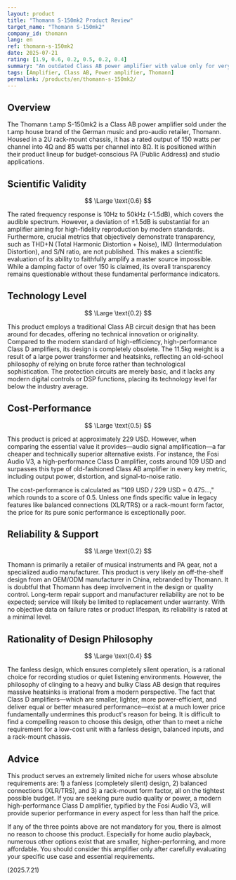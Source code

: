 ```yaml
---
layout: product
title: "Thomann S-150mk2 Product Review"
target_name: "Thomann S-150mk2"
company_id: thomann
lang: en
ref: thomann-s-150mk2
date: 2025-07-21
rating: [1.9, 0.6, 0.2, 0.5, 0.2, 0.4]
summary: "An outdated Class AB power amplifier with value only for very specific, limited applications."
tags: [Amplifier, Class AB, Power amplifier, Thomann]
permalink: /products/en/thomann-s-150mk2/
---
```

## Overview

The Thomann t.amp S-150mk2 is a Class AB power amplifier sold under the t.amp house brand of the German music and pro-audio retailer, Thomann. Housed in a 2U rack-mount chassis, it has a rated output of 150 watts per channel into 4Ω and 85 watts per channel into 8Ω. It is positioned within their product lineup for budget-conscious PA (Public Address) and studio applications.

## Scientific Validity

$$ \Large \text{0.6} $$

The rated frequency response is 10Hz to 50kHz (-1.5dB), which covers the audible spectrum. However, a deviation of ±1.5dB is substantial for an amplifier aiming for high-fidelity reproduction by modern standards. Furthermore, crucial metrics that objectively demonstrate transparency, such as THD+N (Total Harmonic Distortion + Noise), IMD (Intermodulation Distortion), and S/N ratio, are not published. This makes a scientific evaluation of its ability to faithfully amplify a master source impossible. While a damping factor of over 150 is claimed, its overall transparency remains questionable without these fundamental performance indicators.

## Technology Level

$$ \Large \text{0.2} $$

This product employs a traditional Class AB circuit design that has been around for decades, offering no technical innovation or originality. Compared to the modern standard of high-efficiency, high-performance Class D amplifiers, its design is completely obsolete. The 11.5kg weight is a result of a large power transformer and heatsinks, reflecting an old-school philosophy of relying on brute force rather than technological sophistication. The protection circuits are merely basic, and it lacks any modern digital controls or DSP functions, placing its technology level far below the industry average.

## Cost-Performance

$$ \Large \text{0.5} $$

This product is priced at approximately 229 USD. However, when comparing the essential value it provides—audio signal amplification—a far cheaper and technically superior alternative exists. For instance, the Fosi Audio V3, a high-performance Class D amplifier, costs around 109 USD and surpasses this type of old-fashioned Class AB amplifier in every key metric, including output power, distortion, and signal-to-noise ratio.

The cost-performance is calculated as "109 USD / 229 USD = 0.475...," which rounds to a score of 0.5. Unless one finds specific value in legacy features like balanced connections (XLR/TRS) or a rack-mount form factor, the price for its pure sonic performance is exceptionally poor.

## Reliability & Support

$$ \Large \text{0.2} $$

Thomann is primarily a retailer of musical instruments and PA gear, not a specialized audio manufacturer. This product is very likely an off-the-shelf design from an OEM/ODM manufacturer in China, rebranded by Thomann. It is doubtful that Thomann has deep involvement in the design or quality control. Long-term repair support and manufacturer reliability are not to be expected; service will likely be limited to replacement under warranty. With no objective data on failure rates or product lifespan, its reliability is rated at a minimal level.

## Rationality of Design Philosophy

$$ \Large \text{0.4} $$

The fanless design, which ensures completely silent operation, is a rational choice for recording studios or quiet listening environments. However, the philosophy of clinging to a heavy and bulky Class AB design that requires massive heatsinks is irrational from a modern perspective. The fact that Class D amplifiers—which are smaller, lighter, more power-efficient, and deliver equal or better measured performance—exist at a much lower price fundamentally undermines this product's reason for being. It is difficult to find a compelling reason to choose this design, other than to meet a niche requirement for a low-cost unit with a fanless design, balanced inputs, and a rack-mount chassis.

## Advice

This product serves an extremely limited niche for users whose absolute requirements are: 1) a fanless (completely silent) design, 2) balanced connections (XLR/TRS), and 3) a rack-mount form factor, all on the tightest possible budget. If you are seeking pure audio quality or power, a modern high-performance Class D amplifier, typified by the Fosi Audio V3, will provide superior performance in every aspect for less than half the price.

If any of the three points above are not mandatory for you, there is almost no reason to choose this product. Especially for home audio playback, numerous other options exist that are smaller, higher-performing, and more affordable. You should consider this amplifier only after carefully evaluating your specific use case and essential requirements.

(2025.7.21)
